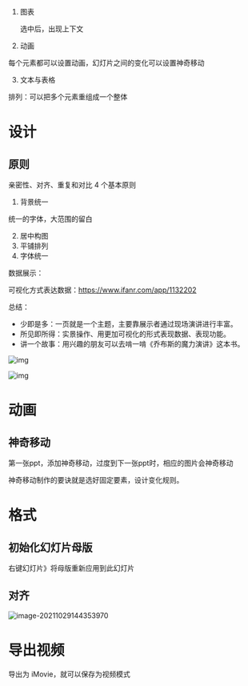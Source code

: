 1. 图表

   选中后，出现上下文

2. 动画

每个元素都可以设置动画，幻灯片之间的变化可以设置神奇移动

3. 文本与表格

排列：可以把多个元素重组成一个整体

# 设计

## 原则

亲密性、对齐、重复和对比 4 个基本原则

1. 背景统一

统一的字体，大范围的留白

2. 居中构图
3. 平铺排列
4. 字体统一

数据展示：

可视化方式表达数据：https://www.ifanr.com/app/1132202


总结：

- 少即是多：一页就是一个主题，主要靠展示者通过现场演讲进行丰富。
- 所见即所得：实景操作、用更加可视化的形式表现数据、表现功能。
- 讲一个故事：用兴趣的朋友可以去啃一啃《乔布斯的魔力演讲》这本书。

![img](https://gitee.com/luckywind/PigGo/raw/master/image/giphy-2.gif)

![img](https://gitee.com/luckywind/PigGo/raw/master/image/giphy-1-1.gif)

# 动画

## 神奇移动

第一张ppt，添加神奇移动，过度到下一张ppt时，相应的图片会神奇移动

神奇移动制作的要诀就是选好固定要素，设计变化规则。



# 格式

## 初始化幻灯片母版

右键幻灯片》将母版重新应用到此幻灯片

## 对齐

![image-20211029144353970](https://gitee.com/luckywind/PigGo/raw/master/image/image-20211029144353970.png)

# 导出视频

导出为 iMovie，就可以保存为视频模式